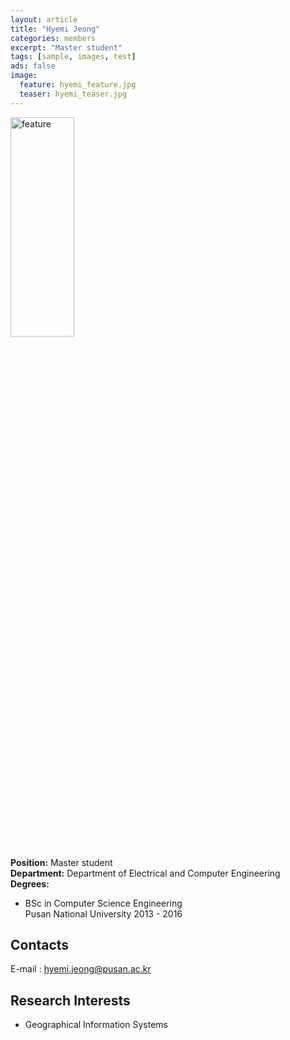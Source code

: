 ```yaml
---
layout: article
title: "Hyemi Jeong"
categories: members
excerpt: "Master student"
tags: [sample, images, test]
ads: false
image: 
  feature: hyemi_feature.jpg 
  teaser: hyemi_teaser.jpg
---
```


<div><img style="width: 45%; height: 30%" src="{{ site.url }}/images/{{ page.image.feature }}" alt="feature" ></div>

**Position:** Master student <br/>
**Department:** Department of Electrical and Computer Engineering <br/>
**Degrees:** <br/>
* BSc in Computer Science Engineering <br/>
Pusan National University 2013 - 2016

## Contacts

E-mail : hyemi.jeong@pusan.ac.kr <br/>

## Research Interests

* Geographical Information Systems

